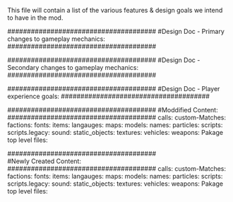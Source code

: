 This file will contain a list of the various features & design goals we intend to have in the mod.

######################################
#Design Doc - Primary changes to gameplay mechanics:
######################################


######################################
#Design Doc - Secondary changes to gameplay mechanics:
######################################


######################################
#Design Doc - Player experience goals:
######################################


######################################
#Moddified Content:
######################################
    calls:
    custom-Matches:
    factions:
    fonts:
    items:
    langauges:
    maps:
    models:
    names:
    particles:
    scripts:
    scripts.legacy:
    sound:
    static_objects:
    textures:
    vehicles:
    weapons:
    Pakage top level files:


######################################    
#Newly Created Content:
######################################
    calls:
    custom-Matches:
    factions:
    fonts:
    items:
    langauges:
    maps:
    models:
    names:
    particles:
    scripts:
    scripts.legacy:
    sound:
    static_objects:
    textures:
    vehicles:
    weapons:
    Pakage top level files:
